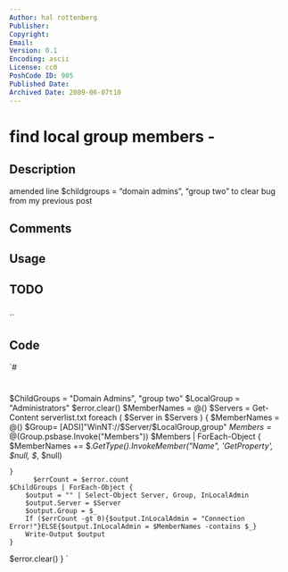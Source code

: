 ```yaml
---
Author: hal rottenberg
Publisher: 
Copyright: 
Email: 
Version: 0.1
Encoding: ascii
License: cc0
PoshCode ID: 905
Published Date: 
Archived Date: 2009-06-07t10
---
```


# find local group members - 

## Description

amended line $childgroups = “domain admins”, “group two” to clear bug from my previous post

## Comments



## Usage



## TODO



## 

``

## Code

`#
 #
 
 $ChildGroups = "Domain Admins", "group two"
 $LocalGroup = "Administrators"
 $error.clear()
 $MemberNames = @()
  $Servers = Get-Content serverlist.txt
 foreach ( $Server in $Servers ) {
 	$MemberNames = @()
 	$Group= [ADSI]"WinNT://$Server/$LocalGroup,group"
 	$Members = @($Group.psbase.Invoke("Members"))
 	$Members | ForEach-Object {
 		$MemberNames += $_.GetType().InvokeMember("Name", 'GetProperty', $null, $_, $null)
 	
 	} 
          $errCount = $error.count
 	$ChildGroups | ForEach-Object {
 		$output = "" | Select-Object Server, Group, InLocalAdmin
 		$output.Server = $Server
 		$output.Group = $_
 		If ($errCount -gt 0){$output.InLocalAdmin = "Connection Error!"}ELSE{$output.InLocalAdmin = $MemberNames -contains $_}
 		Write-Output $output
 	}
 $error.clear()
 }
`

